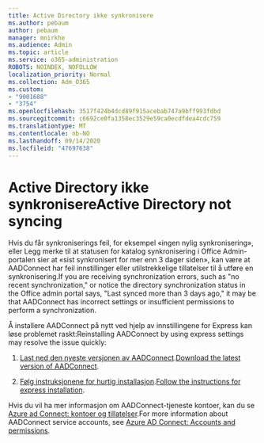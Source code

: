 ```yaml
---
title: Active Directory ikke synkronisere
ms.author: pebaum
author: pebaum
manager: mnirkhe
ms.audience: Admin
ms.topic: article
ms.service: o365-administration
ROBOTS: NOINDEX, NOFOLLOW
localization_priority: Normal
ms.collection: Adm_O365
ms.custom:
- "9001688"
- "3754"
ms.openlocfilehash: 3517f424b4dcd89f915acebab747a9bff993fdbd
ms.sourcegitcommit: c6692ce0fa1358ec3529e59ca0ecdfdea4cdc759
ms.translationtype: MT
ms.contentlocale: nb-NO
ms.lasthandoff: 09/14/2020
ms.locfileid: "47697638"
---
```

# <a name="active-directory-not-syncing"></a><span data-ttu-id="e8e74-102">Active Directory ikke synkronisere</span><span class="sxs-lookup"><span data-stu-id="e8e74-102">Active Directory not syncing</span></span>

<span data-ttu-id="e8e74-103">Hvis du får synkroniserings feil, for eksempel «ingen nylig synkronisering», eller Legg merke til at statusen for katalog synkronisering i Office Admin-portalen sier at «sist synkronisert for mer enn 3 dager siden», kan være at AADConnect har feil innstillinger eller utilstrekkelige tillatelser til å utføre en synkronisering.</span><span class="sxs-lookup"><span data-stu-id="e8e74-103">If you are receiving synchronization errors, such as "no recent synchronization," or notice the directory synchronization status in the Office admin portal says, "Last synced more than 3 days ago," it may be that AADConnect has incorrect settings or insufficient permissions to perform a synchronization.</span></span>  

<span data-ttu-id="e8e74-104">Å installere AADConnect på nytt ved hjelp av innstillingene for Express kan løse problemet raskt:</span><span class="sxs-lookup"><span data-stu-id="e8e74-104">Reinstalling AADConnect by using express settings may resolve the issue quickly:</span></span>

1. <span data-ttu-id="e8e74-105">[Last ned den nyeste versjonen av AADConnect](https://go.microsoft.com/fwlink/?LinkId=615771).</span><span class="sxs-lookup"><span data-stu-id="e8e74-105">[Download the latest version of AADConnect](https://go.microsoft.com/fwlink/?LinkId=615771).</span></span>

2. <span data-ttu-id="e8e74-106">[Følg instruksjonene for hurtig installasjon](https://docs.microsoft.com/azure/active-directory/hybrid/how-to-connect-install-express).</span><span class="sxs-lookup"><span data-stu-id="e8e74-106">[Follow the instructions for express installation](https://docs.microsoft.com/azure/active-directory/hybrid/how-to-connect-install-express).</span></span>

<span data-ttu-id="e8e74-107">Hvis du vil ha mer informasjon om AADConnect-tjeneste kontoer, kan du se [Azure ad Connect: kontoer og tillatelser](https://docs.microsoft.com/azure/active-directory/hybrid/reference-connect-accounts-permissions).</span><span class="sxs-lookup"><span data-stu-id="e8e74-107">For more information about AADConnect service accounts, see [Azure AD Connect: Accounts and permissions](https://docs.microsoft.com/azure/active-directory/hybrid/reference-connect-accounts-permissions).</span></span>
